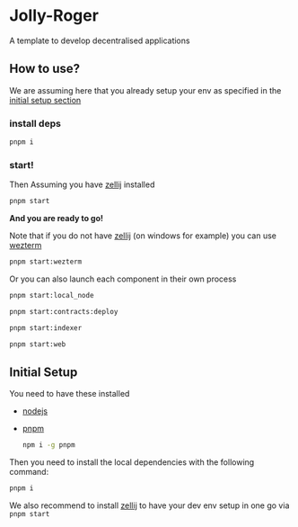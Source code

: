 # Jolly-Roger

A template to develop decentralised applications

## How to use?

We are assuming here that you already setup your env as specified in the [initial setup section](#initial-setup)

### install deps

```bash
pnpm i
```

### start!

Then Assuming you have [zellij](https://zellij.dev/) installed

```bash
pnpm start
```

**And you are ready to go!**

Note that if you do not have [zellij](https://zellij.dev/) (on windows for example) you can use [wezterm](https://wezfurlong.org/wezterm/index.html)

```bash
pnpm start:wezterm
```

Or you can also launch each component in their own process

```bash
pnpm start:local_node
```

```bash
pnpm start:contracts:deploy
```

```bash
pnpm start:indexer
```

```bash
pnpm start:web
```

## Initial Setup

You need to have these installed

- [nodejs](https://nodejs.org/en)

- [pnpm](https://pnpm.io/)

  ```bash
  npm i -g pnpm
  ```

Then you need to install the local dependencies with the following command:

```bash
pnpm i
```

We also recommend to install [zellij](https://zellij.dev/) to have your dev env setup in one go via `pnpm start`
